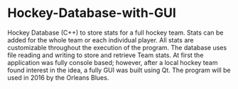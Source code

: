 # Hockey-Database-with-GUI
Hockey Database (C++) to store stats for a full hockey team. Stats can be added for the whole team or each individual player. All stats are customizable throughout the execution of the program. The database uses file reading and writing to store and retrieve Team stats. At first the application was fully console based; however, after a local hockey team found interest in the idea, a fully GUI was built using Qt. The program will be used in 2016 by the Orleans Blues.  
